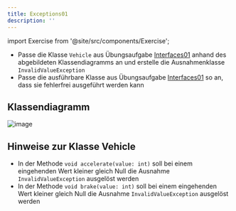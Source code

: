 ```yaml
---
title: Exceptions01
description: ''
---
```


import Exercise from '@site/src/components/Exercise';

- Passe die Klasse `Vehicle` aus Übungsaufgabe
  [Interfaces01](../interfaces/interfaces01) anhand des abgebildeten
  Klassendiagramms an und erstelle die Ausnahmenklasse `InvalidValueException`
- Passe die ausführbare Klasse aus Übungsaufgabe
  [Interfaces01](../interfaces/interfaces01) so an, dass sie fehlerfrei
  ausgeführt werden kann

## Klassendiagramm
![image](https://user-images.githubusercontent.com/47243617/208109553-570d92b7-6d00-419d-bbe7-ce448541fd15.png)

## Hinweise zur Klasse Vehicle

- In der Methode `void accelerate(value: int)` soll bei einem eingehenden Wert kleiner
  gleich Null die Ausnahme `InvalidValueException` ausgelöst werden
- In der Methode `void brake(value: int)` soll bei einem eingehenden Wert kleiner
  gleich Null die Ausnahme `InvalidValueException` ausgelöst werden

<Exercise pullRequest="49" branchSuffix="exceptions/01" />
